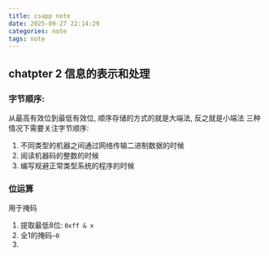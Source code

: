 ```yaml
---
title: csapp note
date: 2025-09-27 22:14:29
categories: note
tags: note
---
```


## chatpter 2 信息的表示和处理
### 字节顺序: 
从最高有效位到最低有效位, 顺序存储的方式的就是大端法, 反之就是小端法
三种情况下需要关注字节顺序:
1. 不同类型的机器之间通过网络传输二进制数据的时候
2. 阅读机器码的整数的时候
3. 编写规避正常类型系统的程序的时候

### 位运算
用于掩码
1. 提取最低8位: `0xff & x`
2. 全1的掩码`~0`
3. 